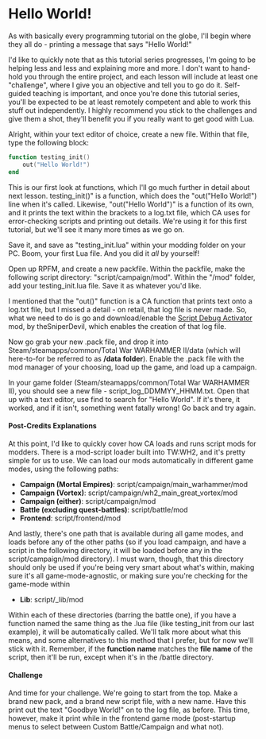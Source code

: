 # Hello World!

As with basically every programming tutorial on the globe, I'll begin where they all do - printing a message that says "Hello World!"

I'd like to quickly note that as this tutorial series progresses, I'm going to be helping less and less and explaining more and more. I don't want to hand-hold you through the entire project, and each lesson will include at least one "challenge", where I give you an objective and tell you to go do it. Self-guided teaching is important, and once you're done this tutorial series, you'll be expected to be at least remotely competent and able to work this stuff out independently. I highly recommend you stick to the challenges and give them a shot, they'll benefit you if you really want to get good with Lua.

Alright, within your text editor of choice, create a new file. Within that file, type the following block:
```lua
function testing_init()
    out("Hello World!")
end
```

This is our first look at functions, which I'll go much further in detail about next lesson. testing_init()" is a function, which does the "out("Hello World!") line when it's called. Likewise, "out("Hello World")" is a function of its own, and it prints the text within the brackets to a log.txt file, which CA uses for error-checking scripts and printing out details. We're using it for this first tutorial, but we'll see it many more times as we go on.

Save it, and save as "testing_init.lua" within your modding folder on your PC. Boom, your first Lua file. And you did it *all* by yourself!

Open up RPFM, and create a new packfile. Within the packfile, make the following script directory: "script/campaign/mod". Within the "/mod" folder, add your testing_init.lua file. Save it as whatever you'd like.

I mentioned that the "out()" function is a CA function that prints text onto a log.txt file, but I missed a detail - on retail, that log file is never made. So, what we need to do is go and download/enable the [Script Debug Activator](https://steamcommunity.com/sharedfiles/filedetails/?id=1271877744&searchtext=script+debug+activator) mod, by theSniperDevil, which enables the creation of that log file.

Now go grab your new .pack file, and drop it into Steam/steamapps/common/Total War WARHAMMER II/data (which will here-to-for be referred to as **/data folder**). Enable the .pack file with the mod manager of your choosing, load up the game, and load up a campaign.

In your game folder (Steam/steamapps/common/Total War WARHAMMER II), you should see a new file - script_log_DDMMYY_HHMM.txt. Open that up with a text editor, use find to search for "Hello World". If it's there, it worked, and if it isn't, something went fatally wrong! Go back and try again.

#### Post-Credits Explanations

At this point, I'd like to quickly cover how CA loads and runs script mods for modders. There is a mod-script loader built into TW:WH2, and it's pretty simple for us to use. We can load our mods automatically in different game modes, using the following paths:
* **Campaign (Mortal Empires)**: script/campaign/main_warhammer/mod
* **Campaign (Vortex)**: script/campaign/wh2_main_great_vortex/mod
* **Campaign (either)**: script/campaign/mod
* **Battle (excluding quest-battles)**: script/battle/mod
* **Frontend**: script/frontend/mod

And lastly, there's one path that is available during all game modes, and loads before any of the other paths (so if you load campaign, and have a script in the following directory, it will be loaded before any in the script/campaign/mod directory). I must warn, though, that this directory should only be used if you're being very smart about what's within, making sure it's all game-mode-agnostic, or making sure you're checking for the game-mode within
* **Lib**: script/_lib/mod

Within each of these directories (barring the battle one), if you have a function named the same thing as the .lua file (like testing_init from our last example), it will be automatically called. We'll talk more about what this means, and some alternatives to this method that I prefer, but for now we'll stick with it. Remember, if the **function name** matches the **file name** of the script, then it'll be run, except when it's in the /battle directory.

#### Challenge

And time for your challenge. We're going to start from the top. Make a brand new pack, and a brand new script file, with a new name. Have this print out the text "Goodbye World!" on to the log file, as before. This time, however, make it print while in the frontend game mode (post-startup menus to select between Custom Battle/Campaign and what not).